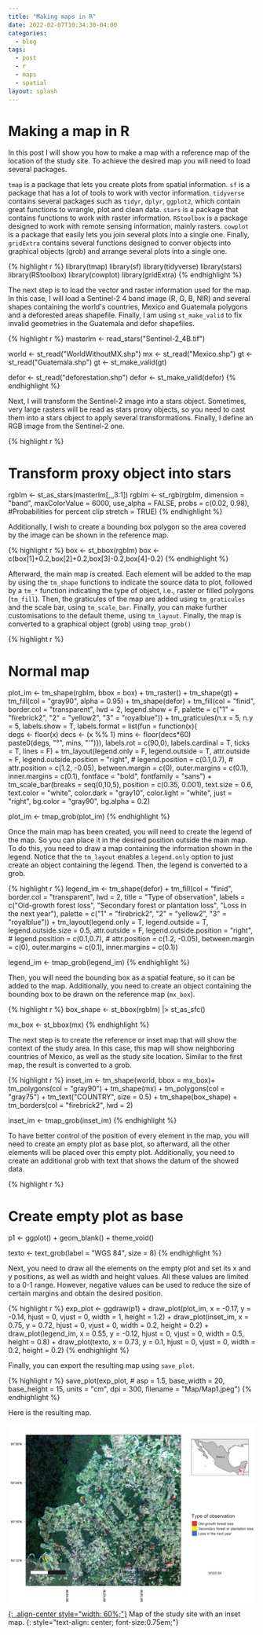 ```yaml
---
title: "Making maps in R"
date: 2022-02-07T10:34:30-04:00
categories:
  - blog
tags:
  - post
  - r
  - maps
  - spatial
layout: splash
---
```


# Making a map in R

In this post I will show you how to make a map with a reference map of the location of the study site. To achieve the desired map you will need to load several packages. 

`tmap` is a package that lets you create plots from spatial information. `sf` is a package that has a lot of tools to work with vector information. `tidyverse` contains several packages such as `tidyr`, `dplyr`, `ggplot2`, which contain great functions to wrangle, plot and clean data. `stars` is a package that contains functions to work with raster information. `RStoolbox` is a package designed to work with remote sensing information, mainly rasters. `cowplot` is a package that easily lets you join several plots into a single one. Finally, `gridExtra` contains several functions designed to conver objects into graphical objects (grob) and arrange several plots into a single one.

{% highlight r %}
library(tmap)
library(sf)
library(tidyverse)
library(stars)
library(RStoolbox)
library(cowplot)
library(gridExtra)
{% endhighlight %}

The next step is to load the vector and raster information used for the map. In this case, I will load a Sentinel-2 4 band image (R, G, B, NIR) and several shapes containing the world's countries, Mexico and Guatemala polygons and a deforested areas shapefile. Finally, I am using `st_make_valid` to fix invalid geometries in the Guatemala and defor shapefiles.

{% highlight r %}
masterIm <- read_stars("Sentinel-2_4B.tif")

world <- st_read("WorldWithoutMX.shp")
mx <- st_read("Mexico.shp")
gt <- st_read("Guatemala.shp")
gt <- st_make_valid(gt)

defor <- st_read("deforestation.shp")
defor <- st_make_valid(defor)
{% endhighlight %}

Next, I will transform the Sentinel-2 image into a stars object. Sometimes, very large rasters will be read as stars proxy objects, so you need to cast them into a stars object to apply several transformations. Finally, I define an RGB image from the Sentinel-2 one.

{% highlight r %}
# Transform proxy object into stars
rgbIm <- st_as_stars(masterIm[,,,3:1])
rgbIm <- st_rgb(rgbIm,
                dimension = "band",
                maxColorValue = 6000,
                use_alpha = FALSE,
                probs = c(0.02, 0.98), #Probabilities for percent clip
                stretch = TRUE)
{% endhighlight %}

Additionally, I wish to create a bounding box polygon so the area covered by the image can be shown in the reference map.

{% highlight r %}
box <- st_bbox(rgbIm)
box <- c(box[1]+0.2,box[2]+0.2,box[3]-0.2,box[4]-0.2)
{% endhighlight %}

Afterward, the main map is created. Each element will be added to the map by using the `tm_shape` functions to indicate the source data to plot, followed by a `tm_*` function indicating the type of object, i.e., raster or filled polygons (`tm_fill`). Then, the graticules of the map are added using `tm_graticules` and the scale bar, using `tm_scale_bar`. Finally, you can make further customisations to the default theme, using `tm_layout`. Finally, the map is converted to a graphical object (grob) using `tmap_grob()`

{% highlight r %}
# Normal map
plot_im <- tm_shape(rgbIm,
                    bbox = box) +
            tm_raster() +
            tm_shape(gt) +
            tm_fill(col = "gray90",
                    alpha = 0.95) +
            tm_shape(defor) +
            tm_fill(col = "finid",
                    border.col = "transparent",
                    lwd = 2,
                    legend.show = F,
                    palette = c("1" = "firebrick2", "2" = "yellow2", "3" = "royalblue")) +
            tm_graticules(n.x = 5,
                          n.y = 5,
                          labels.show = T,
                          labels.format = list(fun = function(x){                  
                            degs <- floor(x)
                            decs <- (x %% 1)
                            mins <- floor(decs*60)     
                            paste0(degs, "°", mins, "\'")}),
                          labels.rot = c(90,0),
                          labels.cardinal = T,
                          ticks = T,
                          lines = F) +
            tm_layout(legend.only = F,
                      legend.outside = T,
                      attr.outside = F,
                      legend.outside.position = "right",
                      # legend.position = c(0.1,0.7),
                      # attr.position = c(1.2, -0.05),
                      between.margin = c(0),
                      outer.margins = c(0.1),
                      inner.margins = c(0.1),
                      fontface = "bold",
                      fontfamily = "sans")  +
            tm_scale_bar(breaks = seq(0,10,5),
                         position = c(0.35, 0.001),
                         text.size = 0.6,
                         text.color = "white",
                         color.dark = "gray10",
                         color.light = "white",
                         just = "right",
                         bg.color = "gray90",
                         bg.alpha = 0.2)

plot_im <- tmap_grob(plot_im)
{% endhighlight %}

Once the main map has been created, you will need to create the legend of the map. So you can place it in the desired position outside the main map. To do this, you need to draw a map containing the information shown in the legend. Notice that the `tm_layout` enables a `legend.only` option to just create an object containing the legend. Then, the legend is converted to a grob.

{% highlight r %}
legend_im <- tm_shape(defor) +
  tm_fill(col = "finid",
          border.col = "transparent",
          lwd = 2,
          title = "Type of observation",
          labels = c("Old-growth forest loss",
                     "Secondary forest or plantation loss",
                     "Loss in the next year"),
          palette = c("1" = "firebrick2", "2" = "yellow2", "3" = "royalblue")) +
  tm_layout(legend.only = T,
            legend.outside = T,
            legend.outside.size = 0.5,
            attr.outside = F,
            legend.outside.position = "right",
            # legend.position = c(0.1,0.7),
            # attr.position = c(1.2, -0.05),
            between.margin = c(0),
            outer.margins = c(0.1),
            inner.margins = c(0.1))  

legend_im <- tmap_grob(legend_im)
{% endhighlight %}

Then, you will need the bounding box as a spatial feature, so it can be added to the map. Additionally, you need to create an object containing the bounding box to be drawn on the reference map (`mx_box`). 

{% highlight r %}
box_shape <- st_bbox(rgbIm) |> 
              st_as_sfc()

mx_box <- st_bbox(mx)
{% endhighlight %}

The next step is to create the reference or inset map that will show the context of the study area. In this case, this map will show neighboring countries of Mexico, as well as the study site location. Similar to the first map, the result is converted to a grob.

{% highlight r %}
inset_im <- tm_shape(world,
                     bbox = mx_box)+
  tm_polygons(col = "gray90") +
  tm_shape(mx) +
  tm_polygons(col = "gray75") +
  tm_text("COUNTRY", size = 0.5) +
  tm_shape(box_shape) +
  tm_borders(col = "firebrick2",
             lwd = 2) 

inset_im <- tmap_grob(inset_im)
{% endhighlight %}

To have better control of the position of every element in the map, you will need to create an empty plot as base plot, so afterward, all the other elements will be placed over this empty plot. Additionally, you need to create an additional grob with text that shows the datum of the showed data.

{% highlight r %}
# Create empty plot as base
p1 <- ggplot() +
  geom_blank() +
  theme_void()

texto <- text_grob(label = "WGS 84",
                   size = 8) 
{% endhighlight %}

Next, you need to draw all the elements on the empty plot and set its x and y positions, as well as width and height values. All these values are limited to a 0-1 range. However, negative values can be used to reduce the size of certain margins and obtain the desired position.

{% highlight r %}
exp_plot <- ggdraw(p1) +
  draw_plot(plot_im,
            x = -0.17,
            y = -0.14,
            hjust = 0,
            vjust = 0,
            width = 1,
            height = 1.2) +
  draw_plot(inset_im,
          x = 0.75,
          y = 0.72,
          hjust = 0,
          vjust = 0,
          width = 0.2,
          height = 0.2) +
  draw_plot(legend_im,
            x = 0.55,
            y = -0.12,
            hjust = 0,
            vjust = 0,
            width = 0.5,
            height = 0.8) +
  draw_plot(texto,
            x = 0.73,
            y = 0.1,
            hjust = 0,
            vjust = 0,
            width = 0.2,
            height = 0.2)
{% endhighlight %}

Finally, you can export the resulting map using `save_plot`.

{% highlight r %}
save_plot(exp_plot,
          # asp = 1.5,
          base_width = 20,
          base_height = 15,
          units = "cm",
          dpi = 300,
          filename = "Map/Map1.jpeg")
{% endhighlight %}

Here is the resulting map.

[![styled-image](/assets/images/Map1.jpeg){: .align-center style="width: 60%;"}](/assets/images/Map1.jpeg) Map of the study site with an inset map.
{: style="text-align: center; font-size:0.75em;"}